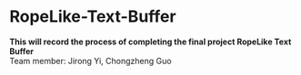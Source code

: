 # RopeLike-Text-Buffer
**This will record the process of completing the final project RopeLike Text Buffer**  
Team member: Jirong Yi, Chongzheng Guo
